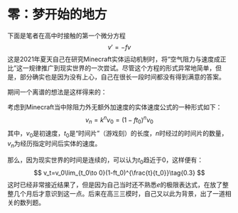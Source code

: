 # 零：梦开始的地方

下面是笔者在高中时接触的第一个微分方程
$$
v'=-fv\tag{0.1}
$$
这是2021年夏天自己在研究Minecraft实体运动机制时，将“空气阻力与速度成正比”这一规律推广到现实世界的一次尝试。尽管这个方程的形式异常地简单，但是，部分确实也是因为没有上心，自己在很长一段时间都没有得到满意的答案。

期间一个离谱的想法是这样得来的：

考虑到Minecraft当中除阻力外无额外加速度的实体速度公式的一种形式如下：
$$
v_n=k^nv_0=(1-ft_0)^nv_0\tag{0.2}
$$
其中，$v_0$是初速度，$t_0$是“时间片”（游戏刻）的长度，$n$时经过的时间片的数量，$v_n$为经历指定时间后实体的速度。

那么，因为现实世界的时间是连续的，可以认为$t_0$趋近于0，这样便有：
$$
v_t=v_0\lim_{t_0\to 0}(1-ft_0)^{\frac{t}{t_0}}\tag{0.3}
$$
这时已经非常接近结果了，但是因为自己当时还不熟悉$e$的极限表达式，在放了整整几个月后才意识到这一点。后来在高三三模时，自己又以此为背景，出了一道相关的数列题。
